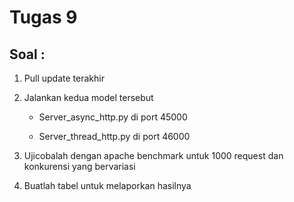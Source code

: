 # Tugas 9

## Soal :

1. Pull update terakhir

2. Jalankan kedua model tersebut

    - Server_async_http.py di port 45000

    - Server_thread_http.py di port 46000

3. Ujicobalah dengan apache benchmark untuk 1000 request dan konkurensi yang bervariasi

4. Buatlah tabel untuk melaporkan hasilnya
